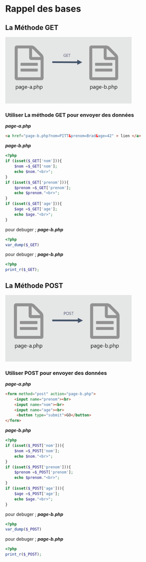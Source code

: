 # Rappel des bases


## La Méthode GET
<img src="../../img/module-1/03-get.png" width="400">


### Utiliser La méthode GET pour envoyer des données
***page-a.php***
```html
<a href="page-b.php?nom=PITT&prenom=Brad&age=42" > lien </a>
```

***page-b.php***
```php
<?php
if (isset($_GET['nom'])){
    $nom =$_GET['nom'];
    echo $nom."<br>";
}
if (isset($_GET['prenom'])){
    $prenom =$_GET['prenom'];
    echo $prenom."<br>";
}
if (isset($_GET['age'])){
    $age =$_GET['age'];
    echo $age."<br>";
}
```

pour debuger ;
***page-b.php***
```php
<?php
var_dump($_GET)
```

pour debuger ;
***page-b.php***
```php
<?php
print_r($_GET);
```

## La Méthode POST
<img src="../../img/module-1/04-post.png" width="400">


### Utiliser POST pour envoyer des données
***page-a.php***
```html
<form method="post" action="page-b.php">
    <input name="prenom"><br>
    <input name="nom"><br>
    <input name="age"><br>
     <button type="submit">GO</button>
</form>
```

***page-b.php***
```php
<?php
if (isset($_POST['nom'])){
    $nom =$_POST['nom'];
    echo $nom."<br>";
}
if (isset($_POST['prenom'])){
    $prenom =$_POST['prenom'];
    echo $prenom."<br>";
}
if (isset($_POST['age'])){
    $age =$_POST['age'];
    echo $age."<br>";
}
```

pour debuger ;
***page-b.php***
```php
<?php
var_dump($_POST)
```

pour debuger ;
***page-b.php***
```php
<?php
print_r($_POST);
```
